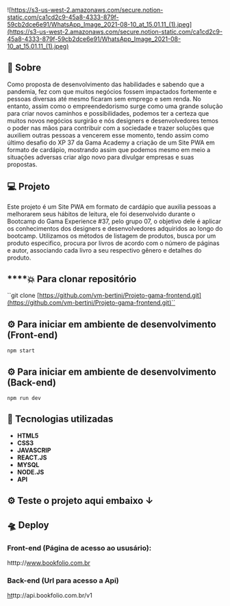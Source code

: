 ![https://s3-us-west-2.amazonaws.com/secure.notion-static.com/ca1cd2c9-45a8-4333-879f-59cb2dce6e91/WhatsApp_Image_2021-08-10_at_15.01.11_(1).jpeg](https://s3-us-west-2.amazonaws.com/secure.notion-static.com/ca1cd2c9-45a8-4333-879f-59cb2dce6e91/WhatsApp_Image_2021-08-10_at_15.01.11_(1).jpeg)

## **🔖 Sobre**

Como proposta de desenvolvimento das habilidades  e sabendo que a pandemia, fez com que muitos negócios fossem impactados fortemente e pessoas diversas até mesmo ficaram sem emprego e sem renda. No entanto, assim como o empreendedorismo surge como uma grande solução para criar novos caminhos e possibilidades, podemos ter a certeza que muitos novos negócios surgirão e nós designers e desenvolvedores temos o poder nas mãos para contribuir com a sociedade e trazer soluções que auxiliem outras pessoas a vencerem esse momento, tendo assim como último desafio do XP 37 da Gama Academy a criação de um Site PWA em formato de cardápio, mostrando assim que podemos mesmo em meio a situações adversas criar algo novo para divulgar empresas e suas propostas.

## **💻 Projeto**

Este projeto é um Site PWA em formato de cardápio que auxilia pessoas a melhorarem seus hábitos de leitura, ele foi desenvolvido durante o Bootcamp do Gama Experience #37, pelo grupo 07, o objetivo dele é aplicar os conhecimentos dos designers e desenvolvedores adquiridos ao longo do bootcamp. Utilizamos os métodos de listagem de produtos, busca por um produto especifico, procura por livros de acordo com o número de páginas e autor, associando cada livro a seu respectivo gênero e detalhes do produto. 

## ****💥 **Para clonar repositório**

``git clone [https://github.com/vm-bertini/Projeto-gama-frontend.git](https://github.com/vm-bertini/Projeto-gama-frontend.git)`´

## ⚙ Para iniciar em ambiente de desenvolvimento (Front-end)

`npm start`

## ⚙ Para iniciar em ambiente de desenvolvimento (Back-end)

`npm run dev`

## 🚀 Tecnologias utilizadas

- **HTML5**
- **CSS3**
- **JAVASCRIP**
- **REACT.JS**
- **MYSQL**
- **NODE.JS**
- **API**

## **⚙ Teste o projeto aqui embaixo ↓**

## **🛸 Deploy**

### Front-end (Página de acesso ao ususário):

htttp://www.bookfolio.com.br

### Back-end (Url para acesso a Api)

[ht](https://bookfolio-api.herokuapp.com/)ttp://api.bookfolio.com.br/v1
